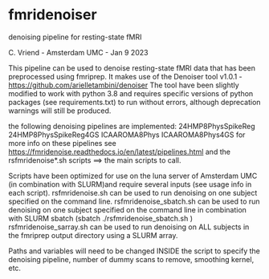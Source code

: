 # fmridenoiser
 denoising pipeline for resting-state fMRI 

C. Vriend - Amsterdam UMC - Jan 9 2023

This pipeline can be used to denoise resting-state fMRI data that has been preprocessed using fmriprep. It makes use of the Denoiser tool v1.0.1 - https://github.com/arielletambini/denoiser The tool have been slightly modified to work with python 3.8 and 
requires specific versions of python packages (see requirements.txt) to run without errors, although deprecation warnings will still be produced. 

the following denoising pipelines are implemented:
24HMP8PhysSpikeReg
24HMP8PhysSpikeReg4GS
ICAAROMA8Phys
ICAAROMA8Phys4GS
for more info on these pipelines see 
https://fmridenoise.readthedocs.io/en/latest/pipelines.html
and the rsfmridenoise*.sh scripts ==> the main scripts to call.

Scripts have been optimized for use on the luna server of Amsterdam UMC (in combination with SLURM)and require several inputs (see usage info in each script).
rsfmridenoise.sh can be used to run denoising on one subject specified on the command line.
rsfmridenoise_sbatch.sh can be used to run denoising on one subject specified on the command line in combination with SLURM sbatch (sbatch ./rsfmridenoise_sbatch.sh <inputs> )
rsfmridenoise_sarray.sh can be used to run denoising on ALL subjects in the fmriprep output directory using a SLURM array.


Paths and variables will need to be changed INSIDE the script to specify the denoising pipeline, number of dummy scans to remove, smoothing kernel, etc. 




